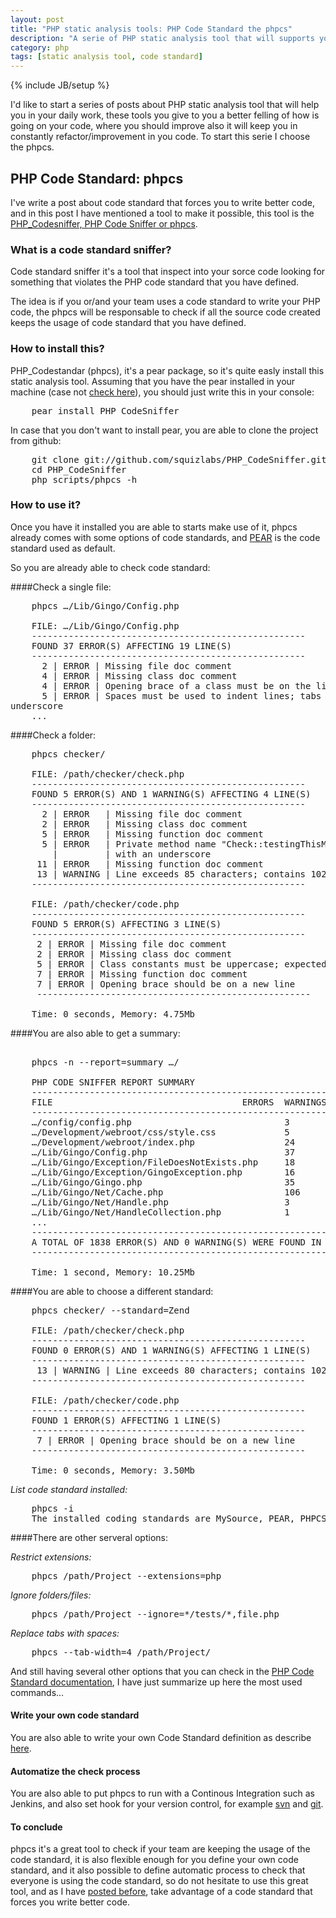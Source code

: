 ```yaml
---
layout: post
title: "PHP static analysis tools: PHP Code Standard the phpcs"
description: "A serie of PHP static analysis tool that will supports you in your daily work, in this post about a tool that check your code standard phpcs"
category: php
tags: [static analysis tool, code standard]
---
```

{% include JB/setup %}

I'd like to start a series of posts about PHP static analysis tool that will help you in your daily work, these tools you give to you a better felling of how is going on your code, where you should improve also it will keep you in constantly refactor/improvement in you code. To start this serie I choose the phpcs.

## PHP Code Standard: phpcs

I've write a post about code standard that forces you to write better code, and in this post I have mentioned a tool to make it possible, this tool is the <a href="http://pear.php.net/package/PHP_CodeSniffer/">PHP_Codesniffer, PHP Code Sniffer or phpcs</a>.

### What is a code standard sniffer?

Code standard sniffer it's a tool that inspect into your sorce code looking for something that violates the PHP code standard that you have defined.

The idea is if you or/and your team uses a code standard to write your PHP code, the phpcs will be responsable to check if all the source code created keeps the usage of code standard that you have defined.

### How to install this?

PHP_Codestandar (phpcs), it's a pear package, so it's quite easly install this static analysis tool. Assuming that you have the pear installed in your machine (case not <a href="http://pear.php.net/manual/en/installation.php">check here</a>), you should just write this in your console:

<pre>
    pear install PHP_CodeSniffer
</pre>

In case that you don't want to install pear, you are able to clone the project from github:

<pre>
    git clone git://github.com/squizlabs/PHP_CodeSniffer.git
    cd PHP_CodeSniffer
    php scripts/phpcs -h
</pre>

### How to use it?

Once you have it installed you are able to starts make use of it, phpcs already comes with some options of code standards, and <a href="http://pear.php.net/manual/en/standards.php">PEAR</a> is the code standard used as default.

So you are already able to check code standard:

####Check a single file:

<pre>
    phpcs …/Lib/Gingo/Config.php
    
    FILE: …/Lib/Gingo/Config.php
    ----------------------------------------------------
    FOUND 37 ERROR(S) AFFECTING 19 LINE(S)
    ----------------------------------------------------
      2 | ERROR | Missing file doc comment
      4 | ERROR | Missing class doc comment
      4 | ERROR | Opening brace of a class must be on the line after the definition
      5 | ERROR | Spaces must be used to indent lines; tabs are not allowed
underscore
    ...
</pre>

####Check a folder:

<pre>
    phpcs checker/

    FILE: /path/checker/check.php
    ----------------------------------------------------
    FOUND 5 ERROR(S) AND 1 WARNING(S) AFFECTING 4 LINE(S)
    ----------------------------------------------------
      2 | ERROR   | Missing file doc comment
      2 | ERROR   | Missing class doc comment
      5 | ERROR   | Missing function doc comment
      5 | ERROR   | Private method name "Check::testingThisMethod" must be prefixed
        |         | with an underscore
     11 | ERROR   | Missing function doc comment
     13 | WARNING | Line exceeds 85 characters; contains 102 characters
    ----------------------------------------------------

    FILE: /path/checker/code.php
    ----------------------------------------------------
    FOUND 5 ERROR(S) AFFECTING 3 LINE(S)
    ----------------------------------------------------
     2 | ERROR | Missing file doc comment
     2 | ERROR | Missing class doc comment
     5 | ERROR | Class constants must be uppercase; expected TEST but found test
     7 | ERROR | Missing function doc comment
     7 | ERROR | Opening brace should be on a new line
     ----------------------------------------------------

    Time: 0 seconds, Memory: 4.75Mb
</pre>

####You are also able to get a summary:

<pre>
    
    phpcs -n --report=summary …/

    PHP CODE SNIFFER REPORT SUMMARY
    --------------------------------------------------------
    FILE                                    ERRORS  WARNINGS
    --------------------------------------------------------
    …/config/config.php                             3       0
    …/Development/webroot/css/style.css             5       0
    …/Development/webroot/index.php                 24      0
    …/Lib/Gingo/Config.php                          37      0
    …/Lib/Gingo/Exception/FileDoesNotExists.php     18      0
    …/Lib/Gingo/Exception/GingoException.php        16      0
    …/Lib/Gingo/Gingo.php                           35      0
    …/Lib/Gingo/Net/Cache.php                       106     0
    …/Lib/Gingo/Net/Handle.php                      3       0
    …/Lib/Gingo/Net/HandleCollection.php            1       0
    ...
    --------------------------------------------------------
    A TOTAL OF 1838 ERROR(S) AND 0 WARNING(S) WERE FOUND IN 27 FILE(S)
    --------------------------------------------------------

    Time: 1 second, Memory: 10.25Mb
</pre>

####You are able to choose a different standard:

<pre>
    phpcs checker/ --standard=Zend

    FILE: /path/checker/check.php
    ----------------------------------------------------
    FOUND 0 ERROR(S) AND 1 WARNING(S) AFFECTING 1 LINE(S)
    ----------------------------------------------------
     13 | WARNING | Line exceeds 80 characters; contains 102 characters
    ----------------------------------------------------

    FILE: /path/checker/code.php
    ----------------------------------------------------
    FOUND 1 ERROR(S) AFFECTING 1 LINE(S)
    ----------------------------------------------------
     7 | ERROR | Opening brace should be on a new line
    ----------------------------------------------------

    Time: 0 seconds, Memory: 3.50Mb    
</pre>

*List code standard installed:*

<pre>
    phpcs -i
    The installed coding standards are MySource, PEAR, PHPCS, Squiz and Zend
</pre>

####There are other serveral options:
    
*Restrict extensions:*

<pre>
    phpcs /path/Project --extensions=php
</pre>

*Ignore folders/files:*

<pre>
    phpcs /path/Project --ignore=*/tests/*,file.php
</pre>

*Replace tabs with spaces:*
<pre>
    phpcs --tab-width=4 /path/Project/
</pre>

And still having several other options that you can check in the <a href="http://pear.php.net/manual/en/package.php.php-codesniffer.advanced-usage.php">PHP Code Standard documentation</a>, I have just summarize up here the most used commands…

#### Write your own code standard

You are also able to write your own Code Standard definition as describe <a href="http://pear.php.net/manual/en/package.php.php-codesniffer.coding-standard-tutorial.php">here</a>.

#### Automatize the check process

You are also able to put phpcs to run with a Continous Integration such as Jenkins, and also set hook for your version control, for example <a href="http://pear.php.net/manual/en/package.php.php-codesniffer.svn-pre-commit.php">svn</a> and <a href="https://github.com/s0enke/git-hooks/tree/master/phpcs-pre-commit">git</a>.

#### To conclude

phpcs it's a great tool to check if your team are keeping the usage of the code standard, it is also flexible enough for you define your own code standard, and it also possible to define automatic process to check that everyone is using the code standard, so do not hesitate to use this great tool, and as I have <a href="http://cobaia.net/php/2012/05/21/use-code-standard-that-forces-you-to-write-better-code/">posted before</a>, take advantage of a code standard that forces you write better code.

    